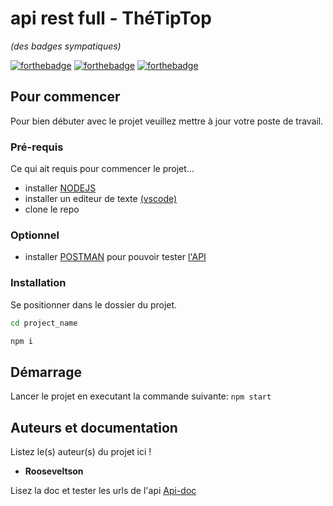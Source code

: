 # api rest full - ThéTipTop
_(des badges sympatiques)_

[![forthebadge](https://forthebadge.com/images/badges/made-with-crayons.svg)](http://forthebadge.com)  [![forthebadge](https://forthebadge.com/images/badges/built-with-love.svg)](http://forthebadge.com) [![forthebadge](https://forthebadge.com/images/badges/powered-by-electricity.svg)](https://forthebadge.com) 



## Pour commencer

Pour bien débuter avec le projet veuillez mettre à jour votre poste de travail.

### Pré-requis

Ce qui ait requis pour commencer le projet...

- installer [NODEJS](https://nodejs.org/en/)
- installer un editeur de texte [(vscode)](https://code.visualstudio.com/)
- clone le repo
### Optionnel
- installer [POSTMAN](https://www.postman.com/downloads/) pour pouvoir tester [l'API](http://localhost:3000/api/v1/api-docs/)

### Installation

Se positionner dans le dossier du projet.

```sh
cd project_name

npm i
```

## Démarrage

Lancer le projet en executant la commande suivante:
``npm start``

## Auteurs et documentation
Listez le(s) auteur(s) du projet ici !
* **Rooseveltson**

Lisez la doc et tester les urls de l'api [Api-doc](http://localhost:3000/api/v1/api-docs/)
